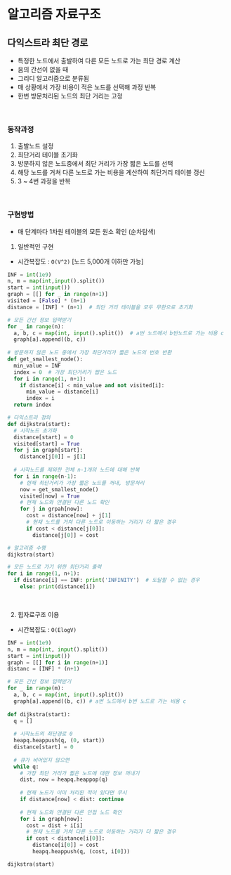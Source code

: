 # 알고리즘 자료구조



## 다익스트라 최단 경로

- 특정한 노드에서 출발하여 다른 모든 노드로 가는 최단 경로 계산
- 음의 간선이 없을 때
- 그리디 알고리즘으로 분류됨
- 매 상황에서 가장 비용이 적은 노드를 선택해 과정 반복
- 한번 방문처리된 노드의 최단 거리는 고정

​    

### 동작과정

1. 출발노드 설정
2. 최단거리 테이블 초기화
3. 방문하지 않은 노드중에서 최단 거리가 가장 짧은 노드를 선택
4. 해당 노드를 거쳐 다른 노드로 가는 비용을 계산하여 최단거리 테이블 갱신
5. 3 ~ 4번 과정을 반복

​    

###  구현방법

- 매 단계마다 1차원 테이블의 모든 원소 확인 (순차탐색)

  

1. 일반적인 구현

- 시간복잡도 : `O(V^2)` [노드 5,000개 이하만 가능]

```python
INF = int(1e9)
n, m = map(int,input().split())
start = int(input())
graph = [[] for _ in range(n+1)]
visited = [False] * (n+1)
distance = [INF] * (n+1)  # 최단 거리 테이블을 모두 무한으로 초기화

# 모든 간선 정보 입력받기
for _ in range(n):
  a, b, c = map(int, input().split())  # a번 노드에서 b번노드로 가는 비용 c
  graph[a].append((b, c))
  
# 방문하지 않은 노드 중에서 가장 최단거리가 짧은 노드의 번호 반환
def get_smallest_node():
  min_value = INF
  index = 0  # 가장 최단거리가 짭은 노드
  for i in range(1, n+1):
    if distance[i] < min_value and not visited[i]:
      min_value = distance[i]
      index = i
  return index

# 다익스트라 정의
def dijkstra(start):
  # 시작노드 초기화
  distance[start] = 0
  visited[start] = True
  for j in graph[start]:
    distance[j[0]] = j[1]
  
  # 시작노드를 제외한 전체 n-1개의 노드에 대해 반복
  for i in range(n-1):
    # 현재 최단거리가 가장 짧은 노드를 꺼내, 방문처리
    now = get_smallest_node() 
    visited[now] = True
    # 현재 노드와 연결된 다른 노드 확인
    for j in grpah[now]:
      cost = distance[now] + j[1]
      # 현재 노드를 거쳐 다른 노드로 이동하는 거리가 더 짧은 경우
      if cost < distance[j[0]]:
        distance[j[0]] = cost

# 알고리즘 수행
dijkstra(start)

# 모든 노드로 가기 위한 최단거리 출력
for i in range(1, n+1):
  if distance[i] == INF: print('INFINITY')  # 도달할 수 없는 경우
	else: print(distance[i]) 
```

​    

2. 힙자료구조 이용 

- 시간복잡도 : `O(ElogV)`

```python
INF = int(1e9)
n, m = map(int, input().split())
start = int(input())
graph = [[] for i in range(n+1)]
distanc = [INF] * (n+1)

# 모든 간선 정보 입력받기
for _ in range(m):
  a, b, c = map(int, input().split())
  graph[a].append((b, c)) # a번 노드에서 b번 노드로 가는 비용 c
  
def dijkstra(start):
  q = []
  
  # 시작노드의 최단경로 0
  heapq.heappush(q, (0, start)) 
  distance[start] = 0
  
  # 큐가 비어있지 않으면
  while q:
    # 가장 최단 거리가 짧은 노드에 대한 정보 꺼내기
    dist, now = heapq.heappop(q)
    
    # 현재 노드가 이미 처리된 적이 있다면 무시
    if distance[now] < dist: continue
    
    # 현재 노드와 연결된 다른 인접 노드 확인
    for i in graph[now]:
      cost = dist + i[i]
      # 현재 노드를 거쳐 다른 노드로 이동하는 거리가 더 짧은 경우
      if cost < distance[i[0]]:
        distance[i[0]] = cost
        heapq.heappush(q, (cost, i[0]))

dijkstra(start)
```

